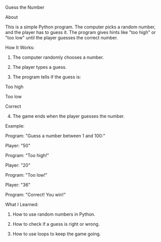 Guess the Number

About

This is a simple Python program. The computer picks a random number, and the player has to guess it. The program gives hints like "too high" or "too low" until the player guesses the correct number.

How It Works:

1) The computer randomly chooses a number.

2) The player types a guess.

3) The program tells if the guess is:

Too high

Too low

Correct

4) The game ends when the player guesses the number.

Example:

Program: "Guess a number between 1 and 100:"

Player: "50"

Program: "Too high!"

Player: "20"

Program: "Too low!"

Player: "36"

Program: "Correct! You win!"

What I Learned:

1) How to use random numbers in Python.

2) How to check if a guess is right or wrong.

3) How to use loops to keep the game going.
